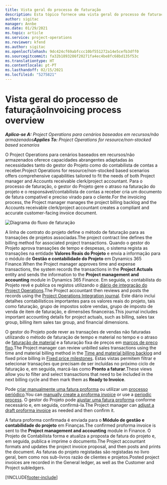 ```yaml
---
title: Vista geral do processo de faturação
description: Esta tópico fornece uma vista geral do processo de faturação no Project Operations para cenários baseados em recursos/não armazenados.
author: sigitac
manager: Annbe
ms.date: 01/29/2021
ms.topic: article
ms.service: project-operations
ms.reviewer: kfend
ms.author: sigitac
ms.openlocfilehash: 9dc424cf69abfccc10bf551272a14e5cefb3dff0
ms.sourcegitcommit: fa32b1893286f20271fa4ec4be8fc68bd135f53c
ms.translationtype: HT
ms.contentlocale: pt-PT
ms.lasthandoff: 02/15/2021
ms.locfileid: "5275821"
---
```

# <a name="invoicing-process-overview"></a><span data-ttu-id="2fe37-103">Vista geral do processo de faturação</span><span class="sxs-lookup"><span data-stu-id="2fe37-103">Invoicing process overview</span></span>

<span data-ttu-id="2fe37-104">_**Aplica-se A:** Project Operations para cenários baseados em recursos/não armazenados_</span><span class="sxs-lookup"><span data-stu-id="2fe37-104">_**Applies To:** Project Operations for resource/non-stocked based scenarios_</span></span>

<span data-ttu-id="2fe37-105">O Project Operations para cenários baseados em recursos/não armazenados oferece capacidades abrangentes adaptadas às necessidades tanto do gestor do Projeto como do contabilista de contas a receber.</span><span class="sxs-lookup"><span data-stu-id="2fe37-105">Project Operations for resource/non-stocked based scenarios offers comprehensive capabilities tailored to fit the needs of both Project manager and Accounts receivable clerk/project accountant.</span></span> <span data-ttu-id="2fe37-106">Para o processo de faturação, o gestor do Projeto gere o atraso na faturação do projeto e o responsável/contabilista de contas a receber cria um documento de fatura compatível e preciso virado para o cliente.</span><span class="sxs-lookup"><span data-stu-id="2fe37-106">For the invoicing process, the Project manager manages the project billing backlog and the Accounts receivable clerk/project accountant creates a compliant and accurate customer-facing invoice document.</span></span>

![Diagrama do fluxo de faturação](./media/invoicing-flow.png)

<span data-ttu-id="2fe37-108">A linha de contrato do projeto define o método de faturação para as transações de projetos associadas.</span><span class="sxs-lookup"><span data-stu-id="2fe37-108">The project contract line defines the billing method for associated project transactions.</span></span> <span data-ttu-id="2fe37-109">Quando o gestor do Projeto aprova transações de tempo e despesas, o sistema regista as transações na entidade **Valores Reais do Projeto** e envia a informação para o módulo de **Gestão e contabilidade do Projeto** em Dynamics 365 Finance.</span><span class="sxs-lookup"><span data-stu-id="2fe37-109">When the Project manager approves time and expense transactions, the system records the transactions in the **Project Actuals** entity and sends the information to the **Project management and accounting** module in Dynamics 365 Finance.</span></span> <span data-ttu-id="2fe37-110">Em seguida, o contabilista do Projeto revê e publica os registos utilizando o [diário de integração do Project Operations](../project-accounting/project-operations-integration-journal.md).</span><span class="sxs-lookup"><span data-stu-id="2fe37-110">The Project accountant then reviews and posts the records using the [Project Operations Integration journal](../project-accounting/project-operations-integration-journal.md).</span></span> <span data-ttu-id="2fe37-111">Este diário inclui detalhes contabilísticos importantes para os valores reais do projeto, tais como faturação, grupo de impostos sobre vendas, grupo de imposto de venda de item de faturação, e dimensões financeiras.</span><span class="sxs-lookup"><span data-stu-id="2fe37-111">This journal includes important accounting details for project actuals, such as billing, sales tax group, billing item sales tax group, and financial dimensions.</span></span>

<span data-ttu-id="2fe37-112">O gestor do Projeto pode rever as transações de vendas não faturadas utilizando o método de faturação de tempo e material no tempo e o atraso de [faturação de material](../proforma-invoicing/manage-billing-backlog.md#time-and-material-billing-backlog) e a faturação fixa de preços em [marcos de preço fixo](../proforma-invoicing/manage-billing-backlog.md#fixed-price-milestones).</span><span class="sxs-lookup"><span data-stu-id="2fe37-112">The Project manager can review unbilled sales transactions using the time and material billing method in the [Time and material billing backlog](../proforma-invoicing/manage-billing-backlog.md#time-and-material-billing-backlog) and fixed price billing in [Fixed price milestones](../proforma-invoicing/manage-billing-backlog.md#fixed-price-milestones).</span></span> <span data-ttu-id="2fe37-113">Estas vistas permitem filtrar e selecionar transações que precisam de ser incluídas no próximo ciclo de faturação e, em seguida, marcá-las como **Pronto a faturar**.</span><span class="sxs-lookup"><span data-stu-id="2fe37-113">These views allow you to filter and select transactions that need to be included in the next billing cycle and then mark them as **Ready to Invoice**.</span></span>

<span data-ttu-id="2fe37-114">Pode [criar manualmente uma fatura proforma](../proforma-invoicing/create-manual-proforma-invoice.md) ou utilizar um [processo periódico](../proforma-invoicing/configure-automated-invoice-creation.md).</span><span class="sxs-lookup"><span data-stu-id="2fe37-114">You can [manually create a proforma invoice](../proforma-invoicing/create-manual-proforma-invoice.md) or use a [periodic process](../proforma-invoicing/configure-automated-invoice-creation.md).</span></span> <span data-ttu-id="2fe37-115">O gestor do Projeto pode [ajustar uma fatura proforma](../proforma-invoicing/manage-proforma-invoice.md) conforme necessário e, em seguida, confirmá-la.</span><span class="sxs-lookup"><span data-stu-id="2fe37-115">The Project manager can [adjust a draft proforma invoice](../proforma-invoicing/manage-proforma-invoice.md) as needed and then confirm it.</span></span>

<span data-ttu-id="2fe37-116">A fatura proforma confirmada é enviada para o **Módulo de gestão e contabilidade do projeto** em Finanças.</span><span class="sxs-lookup"><span data-stu-id="2fe37-116">The confirmed proforma invoice is sent to the **Project management and accounting** module in Finance.</span></span> <span data-ttu-id="2fe37-117">O Projeto de Contabilista forma e atualiza a proposta de fatura do projeto e, em seguida, publica e imprime o documento.</span><span class="sxs-lookup"><span data-stu-id="2fe37-117">The Project accountant formats and updates the project invoice proposal, and then posts and prints the document.</span></span> <span data-ttu-id="2fe37-118">As faturas do projeto registadas são registadas no livro geral, bem como nos sub-livros razão de clientes e projetos.</span><span class="sxs-lookup"><span data-stu-id="2fe37-118">Posted project invoices are recorded in the General ledger, as well as the Customer and Project subledgers.</span></span>


[!INCLUDE[footer-include](../includes/footer-banner.md)]